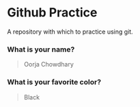 # Github Practice

A repository with which to practice using git.

### What is your name?

> Oorja Chowdhary


### What is your favorite color?

> Black